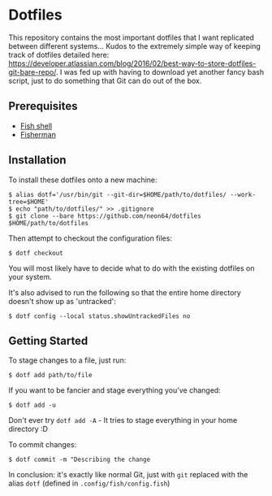 # Dotfiles


This repository contains the most important dotfiles that I want replicated between different systems...
Kudos to the extremely simple way of keeping track of dotfiles detailed here: https://developer.atlassian.com/blog/2016/02/best-way-to-store-dotfiles-git-bare-repo/.
I was fed up with having to download yet another fancy bash script, just to do something that Git can do out of the box.

## Prerequisites

 - [Fish shell](https://fishshell.com/)
 - [Fisherman](https://github.com/fisherman/fisherman)

## Installation

To install these dotfiles onto a new machine:

    $ alias dotf='/usr/bin/git --git-dir=$HOME/path/to/dotfiles/ --work-tree=$HOME'
    $ echo "path/to/dotfiles/" >> .gitignore
    $ git clone --bare https://github.com/neon64/dotfiles $HOME/path/to/dotfiles

Then attempt to checkout the configuration files:

    $ dotf checkout

You will most likely have to decide what to do with the existing dotfiles on your system.

It's also advised to run the following so that the entire home directory doesn't show up as 'untracked':

    $ dotf config --local status.showUntrackedFiles no

## Getting Started

To stage changes to a file, just run:

    $ dotf add path/to/file

If you want to be fancier and stage everything you've changed:

    $ dotf add -u

Don't ever try `dotf add -A` - It tries to stage everything in your home directory :D

To commit changes:

    $ dotf commit -m "Describing the change

In conclusion: it's exactly like normal Git, just with `git` replaced with the alias `dotf` (defined in `.config/fish/config.fish`)
